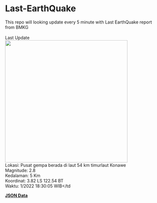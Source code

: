 # Last-EarthQuake
This repo will looking update every 5 minute with Last EarthQuake report from BMKG
<br>
<br>
Last Update
<br>
<img src="https://ews.bmkg.go.id/TEWS/data/20221104183005.mmi.jpg" width="400"/>
<br>
Lokasi: Pusat gempa berada di laut 54 km timurlaut Konawe <br>
Magnitude: 2.8 <br>
Kedalaman: 5 Km <br>
Koordinat: 3.82 LS 122.54 BT <br>
Waktu: 1/2022 18:30:05 WIB</td <br>

<a href="./data/data.json">**JSON Data**</a>
